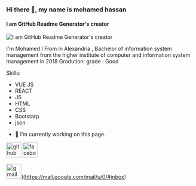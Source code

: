 ### Hi there 👋, my name is mohamed hassan
#### I am GitHub Readme Generator's creator
![I am GitHub Readme Generator's creator](https://scontent.fcai21-2.fna.fbcdn.net/v/t39.30808-6/462665420_122114793452519101_3534122576144702858_n.jpg?_nc_cat=109&ccb=1-7&_nc_sid=a5f93a&_nc_ohc=Z3fnW_zvcP4Q7kNvgHGo23F&_nc_zt=23&_nc_ht=scontent.fcai21-2.fna&_nc_gid=A_wveeYoM96VV-xvWwoiXbM&oh=00_AYDABXAtgoMGiLcLWT5ZIfvz1BQLZiibm4S-TPi5-6qhVQ&oe=673B1C5F)

I'm Mohamed I From in Alexandria , Bachelor of information system management from 
the higher institute of computer and information 
system management in 2018 
Gradution:  grade : Good


Skills: 
* VUE JS 
* REACT 
* JS 
* HTML 
* CSS 
* Bootstarp 
* json 

- 🔭 I’m currently working on this page. 


[<img src='https://cdn.jsdelivr.net/npm/simple-icons@3.0.1/icons/github.svg' alt='github' height='40'>](https://github.com/mhamedhassan109)  [<img src='https://cdn.jsdelivr.net/npm/simple-icons@3.0.1/icons/facebook.svg' alt='facebook' height='40'>](https://www.facebook.com/profile.php?id=61565573032178)  

<img src='https://cdn.jsdelivr.net/npm/simple-icons@3.0.1/icons/gmail.svg' alt='gmail' height='40'>](https://mail.google.com/mail/u/0/#inbox)


